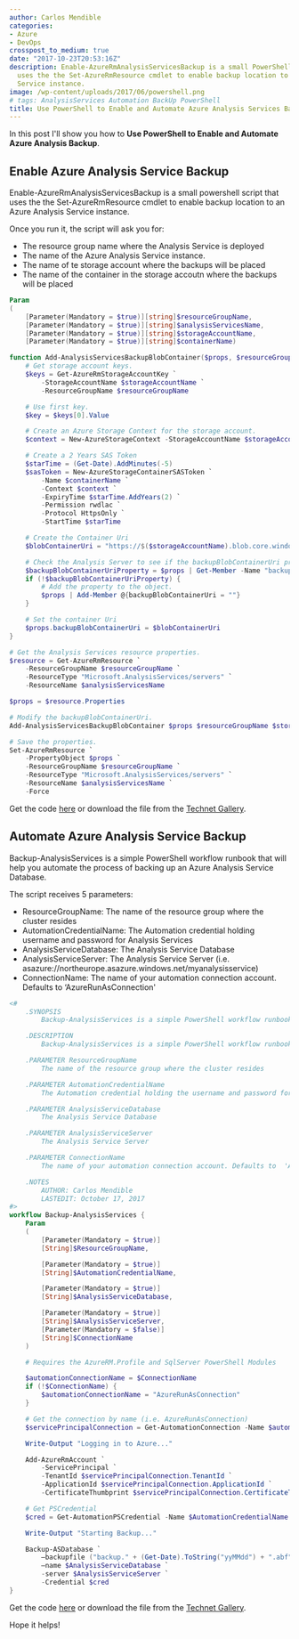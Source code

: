```yaml
---
author: Carlos Mendible
categories:
- Azure
- DevOps
crosspost_to_medium: true
date: "2017-10-23T20:53:16Z"
description: Enable-AzureRmAnalysisServicesBackup is a small PowerShell script that
  uses the the Set-AzureRmResource cmdlet to enable backup location to an Azure Analysis
  Service instance.
image: /wp-content/uploads/2017/06/powershell.png
# tags: AnalysisServices Automation BackUp PowerShell
title: Use PowerShell to Enable and Automate Azure Analysis Services Backup
---
```

In this post I'll show you how to **Use PowerShell to Enable and Automate Azure Analysis Backup**.

## **Enable Azure Analysis Service Backup**

Enable-AzureRmAnalysisServicesBackup is a small powershell script that uses the the Set-AzureRmResource cmdlet to enable backup location to an Azure Analysis Service instance.

Once you run it, the script will ask you for:

* The resource group name where the Analysis Service is deployed
* The name of the Azure Analysis Service instance.
* The name of te storage account where the backups will be placed
* The name of the container in the storage accoutn where the backups will be placed

``` powershell
Param
(
    [Parameter(Mandatory = $true)][string]$resourceGroupName,
    [Parameter(Mandatory = $true)][string]$analysisServicesName,
    [Parameter(Mandatory = $true)][string]$storageAccountName,
    [Parameter(Mandatory = $true)][string]$containerName)

function Add-AnalysisServicesBackupBlobContainer($props, $resourceGroupName, $storageAccountName, $containerName) {
    # Get storage account keys.
    $keys = Get-AzureRmStorageAccountKey `
        -StorageAccountName $storageAccountName `
        -ResourceGroupName $resourceGroupName

    # Use first key.
    $key = $keys[0].Value

    # Create an Azure Storage Context for the storage account.
    $context = New-AzureStorageContext -StorageAccountName $storageAccountName -StorageAccountKey $key

    # Create a 2 Years SAS Token
    $starTime = (Get-Date).AddMinutes(-5)
    $sasToken = New-AzureStorageContainerSASToken `
        -Name $containerName `
        -Context $context `
        -ExpiryTime $starTime.AddYears(2) `
        -Permission rwdlac `
        -Protocol HttpsOnly `
        -StartTime $starTime

    # Create the Container Uri
    $blobContainerUri = "https://$($storageAccountName).blob.core.windows.net/$($containerName)$($sasToken)"

    # Check the Analysis Server to see if the backupBlobContainerUri property exists.
    $backupBlobContainerUriProperty = $props | Get-Member -Name "backupBlobContainerUri"
    if (!$backupBlobContainerUriProperty) {
        # Add the property to the object.
        $props | Add-Member @{backupBlobContainerUri = ""}
    }

    # Set the container Uri
    $props.backupBlobContainerUri = $blobContainerUri
}

# Get the Analysis Services resource properties.
$resource = Get-AzureRmResource `
    -ResourceGroupName $resourceGroupName `
    -ResourceType "Microsoft.AnalysisServices/servers" `
    -ResourceName $analysisServicesName

$props = $resource.Properties

# Modify the backupBlobContainerUri.
Add-AnalysisServicesBackupBlobContainer $props $resourceGroupName $storageAccountName $containerName

# Save the properties.
Set-AzureRmResource `
    -PropertyObject $props `
    -ResourceGroupName $resourceGroupName `
    -ResourceType "Microsoft.AnalysisServices/servers" `
    -ResourceName $analysisServicesName `
    -Force
```

Get the code [here](https://github.com/cmendible/azure.powershell.samples/tree/master/Enable-AzureRmAnalysisServicesBackup) or download the file from the [Technet Gallery](https://gallery.technet.microsoft.com/Enable-AzureRmAnalysisServi-254a889c).

## **Automate Azure Analysis Service Backup**

Backup-AnalysisServices is a simple PowerShell workflow runbook that will help you automate the process of backing up an Azure Analysis Service Database.

The script receives 5 parameters:

* ResourceGroupName: The name of the resource group where the cluster resides
* AutomationCredentialName: The Automation credential holding username and password for Analysis Services
* AnalysisServiceDatabase: The Analysis Service Database
* AnalysisServiceServer: The Analysis Service Server (i.e. asazure://northeurope.asazure.windows.net/myanalysisservice)
* ConnectionName: The name of your automation connection account. Defaults to &#8216;AzureRunAsConnection'

``` powershell
<#
    .SYNOPSIS
        Backup-AnalysisServices is a simple PowerShell workflow runbook that will help you automate the process of backing up an Azure Analysis Service Database.

    .DESCRIPTION
        Backup-AnalysisServices is a simple PowerShell workflow runbook that will help you automate the process of backing up an Azure Analysis Service Database.

    .PARAMETER ResourceGroupName
        The name of the resource group where the cluster resides

    .PARAMETER AutomationCredentialName
        The Automation credential holding the username and password for Analysis Services

    .PARAMETER AnalysisServiceDatabase
        The Analysis Service Database

    .PARAMETER AnalysisServiceServer
        The Analysis Service Server

    .PARAMETER ConnectionName
        The name of your automation connection account. Defaults to  'AzureRunAsConnection'

    .NOTES
        AUTHOR: Carlos Mendible
        LASTEDIT: October 17, 2017
#>
workflow Backup-AnalysisServices {
    Param
    (
        [Parameter(Mandatory = $true)]
        [String]$ResourceGroupName,

        [Parameter(Mandatory = $true)]
        [String]$AutomationCredentialName,

        [Parameter(Mandatory = $true)]
        [String]$AnalysisServiceDatabase,

        [Parameter(Mandatory = $true)]
        [String]$AnalysisServiceServer,
        [Parameter(Mandatory = $false)]
        [String]$ConnectionName
    )

    # Requires the AzureRM.Profile and SqlServer PowerShell Modules

    $automationConnectionName = $ConnectionName
    if (!$ConnectionName) {
        $automationConnectionName = "AzureRunAsConnection"
    }

    # Get the connection by name (i.e. AzureRunAsConnection)
    $servicePrincipalConnection = Get-AutomationConnection -Name $automationConnectionName

    Write-Output "Logging in to Azure..."

    Add-AzureRmAccount `
        -ServicePrincipal `
        -TenantId $servicePrincipalConnection.TenantId `
        -ApplicationId $servicePrincipalConnection.ApplicationId `
        -CertificateThumbprint $servicePrincipalConnection.CertificateThumbprint

    # Get PSCredential
    $cred = Get-AutomationPSCredential -Name $AutomationCredentialName

    Write-Output "Starting Backup..."

    Backup-ASDatabase `
        –backupfile ("backup." + (Get-Date).ToString("yyMMdd") + ".abf") `
        –name $AnalysisServiceDatabase `
        -server $AnalysisServiceServer `
        -Credential $cred
}
```

Get the code [here](https://github.com/cmendible/azure.powershell.samples/tree/master/Backup-AnalysisServices) or download the file from the [Technet Gallery](https://gallery.technet.microsoft.com/Azure-Analysis-Backup-a06df3ad).

Hope it helps!